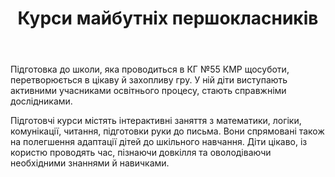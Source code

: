 ﻿---
title: Курси майбутніх першокласників
---

Підготовка до школи, яка проводиться в КГ №55 КМР щосуботи, перетворюється в цікаву й захопливу гру. У ній діти виступають активними учасниками освітнього процесу, стають справжніми дослідниками.

Підготовчі курси містять інтерактивні заняття з математики, логіки, комунікації, читання, підготовки руки до письма. Вони спрямовані також на полегшення адаптації дітей до шкільного навчання. Діти цікаво, із користю проводять час, пізнаючи довкілля та оволодіваючи необхідними знаннями й навичками.

<slideshow />

